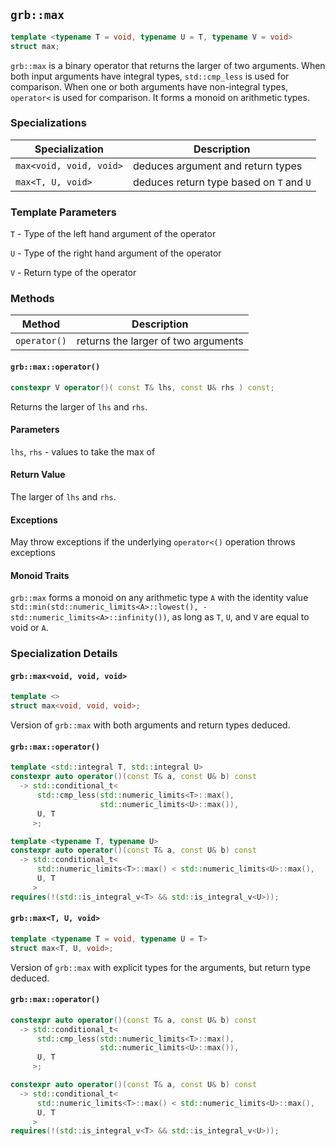 ## `grb::max`

```cpp
template <typename T = void, typename U = T, typename V = void>
struct max;
```

`grb::max` is a binary operator that returns the larger of two arguments.
When both input arguments have integral types, `std::cmp_less` is used for comparison.  When one or both arguments have non-integral types, `operator<` is used for comparison.
It forms a monoid on arithmetic types.

### Specializations
Specialization | Description
----- | -----
`max<void, void, void>` | deduces argument and return types
`max<T, U, void>` | deduces return type based on `T` and `U`


### Template Parameters
`T` - Type of the left hand argument of the operator

`U` - Type of the right hand argument of the operator

`V` - Return type of the operator

### Methods
Method | Description
----- | -----
`operator()` | returns the larger of two arguments

#### `grb::max::operator()`

```cpp
constexpr V operator()( const T& lhs, const U& rhs ) const;
```

Returns the larger of `lhs` and `rhs`.

#### Parameters

`lhs`, `rhs` - values to take the max of

#### Return Value

The larger of `lhs` and `rhs`.

#### Exceptions

May throw exceptions if the underlying `operator<()` operation throws exceptions

#### Monoid Traits

`grb::max` forms a monoid on any arithmetic type `A` with the identity value
`std::min(std::numeric_limits<A>::lowest(), -std::numeric_limits<A>::infinity())`,
as long as `T`, `U`, and `V` are equal to void or `A`.

### Specialization Details
#### `grb::max<void, void, void>`
```cpp
template <>
struct max<void, void, void>;
```
Version of `grb::max` with both arguments and return types deduced.

#### `grb::max::operator()`

```cpp
template <std::integral T, std::integral U>
constexpr auto operator()(const T& a, const U& b) const
  -> std::conditional_t<
      std::cmp_less(std::numeric_limits<T>::max(),
                    std::numeric_limits<U>::max()),
      U, T
     >;

template <typename T, typename U>
constexpr auto operator()(const T& a, const U& b) const
  -> std::conditional_t<
      std::numeric_limits<T>::max() < std::numeric_limits<U>::max(),
      U, T
     >
requires(!(std::is_integral_v<T> && std::is_integral_v<U>));
```

#### `grb::max<T, U, void>`

```cpp
template <typename T = void, typename U = T>
struct max<T, U, void>;
```

Version of `grb::max` with explicit types for the arguments, but return type deduced.

#### `grb::max::operator()`

```cpp
constexpr auto operator()(const T& a, const U& b) const
  -> std::conditional_t<
      std::cmp_less(std::numeric_limits<T>::max(),
                    std::numeric_limits<U>::max()),
      U, T
     >;

constexpr auto operator()(const T& a, const U& b) const
  -> std::conditional_t<
      std::numeric_limits<T>::max() < std::numeric_limits<U>::max(),
      U, T
     >
requires(!(std::is_integral_v<T> && std::is_integral_v<U>));
```
